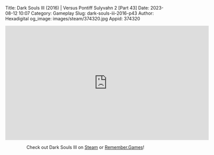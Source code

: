 Title: Dark Souls III (2016) | Versus Pontiff Sulyvahn 2 [Part 43]
Date: 2023-08-12 10:07
Category: Gameplay
Slug: dark-souls-iii-2016-p43
Author: Hexadigital
og_image: images/steam/374320.jpg
Appid: 374320

<center><iframe src="https://www.youtube.com/embed/lrjxTvjBQMg?feature=oembed" allow="accelerometer; autoplay; encrypted-media; gyroscope; picture-in-picture" width="640" height="360" frameborder="0"></iframe>

Check out Dark Souls III on [Steam](https://store.steampowered.com/app/374320/?curator_clanid=34633900) or [Remember.Games](https://remember.games/game/340/dark-souls-iii/)!</center>